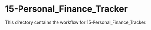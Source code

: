 # 15-Personal_Finance_Tracker

This directory contains the workflow for 15-Personal_Finance_Tracker.